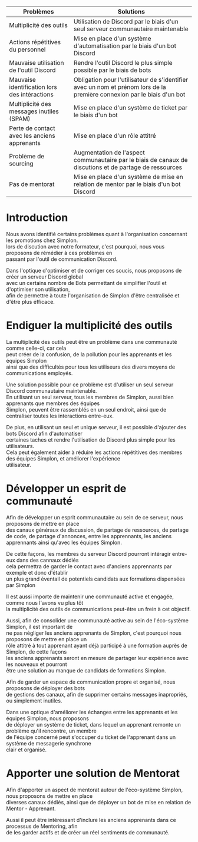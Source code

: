 | Problèmes                                     | Solutions                                                                                                               |
| --------------------------------------------- | ----------------------------------------------------------------------------------------------------------------------- |
| Multiplicité des outils                       | Utilisation de Discord par le biais d'un seul serveur communautaire maintenable                                         |
| Actions répétitives du personnel              | Mise en place d'un système d'automatisation par le biais d'un bot Discord                                               |
| Mauvaise utilisation de l'outil Discord       | Rendre l'outil Discord le plus simple possible par le biais de bots                                                     |
| Mauvaise identification lors des intéractions | Obligation pour l'utilisateur de s'identifier avec un nom et prénom lors de la première connexion par le biais d'un bot |
| Multiplicité des messages inutiles (SPAM)     | Mise en place d'un système de ticket par le biais d'un bot                                                              |
| Perte de contact avec les anciens apprenants  | Mise en place d'un rôle attitré                                                                                         |
| Problème de sourcing                          | Augmentation de l'aspect communautaire par le biais de canaux de discutions et de partage de ressources                 |
| Pas de mentorat                               | Mise en place d'un système de mise en relation de mentor par le biais d'un bot Discord                                  |

# Introduction

Nous avons identifié certains problèmes quant à l'organisation concernant les promotions chez Simplon.<br>
lors de discution avec notre formateur, c'est pourquoi, nous vous proposons de rémédier à ces problèmes en<br>
passant par l'outil de communication Discord.<br>

Dans l'optique d'optimiser et de corriger ces soucis, nous proposons de créer un serveur Discord global<br>
avec un certains nombre de Bots permettant de simplifier l'outil et d'optimiser son utilisation,<br>
afin de permettre à toute l'organisation de Simplon d'être centralisée et d'être plus éfficace.<br>

# Endiguer la multiplicité des outils

La multiplicité des outils peut être un problème dans une communauté comme celle-ci, car cela<br>
peut créer de la confusion, de la pollution pour les apprenants et les équipes Simplon<br>
ainsi que des difficultés pour tous les utiliseurs des divers moyens de communications employés.<br>

Une solution possible pour ce problème est d'utiliser un seul serveur Discord communautaire maintenable.<br>
En utilisant un seul serveur, tous les membres de Simplon, aussi bien apprenants que membres des équipes<br>
Simplon, peuvent être rassemblés en un seul endroit, ainsi que de centraliser toutes les interactions entre-eux.<br>

De plus, en utilisant un seul et unique serveur, il est possible d'ajouter des bots Discord afin d'automatiser<br>
certaines taches et rendre l'utilisation de Discord plus simple pour les utilisateurs.<br>
Cela peut également aider à réduire les actions répétitives des membres des équipes Simplon, et améliorer l'expérience<br>
utilisateur.<br>

# Développer un esprit de communauté

Afin de développer un esprit communautaire au sein de ce serveur, nous proposons de mettre en place<br>
des canaux généraux de discussion, de partage de ressources, de partage de code, de partage d'annonces,
entre les apprennants, les anciens apprennants ainsi qu'avec les équipes Simplon.<br>

De cette façons, les membres du serveur Discord pourront intéragir entre-eux dans des cannaux dédiés<br>
cela permettra de garder le contact avec d'anciens apprennants par exemple et donc d'établir<br>
un plus grand éventail de potentiels candidats aux formations dispensées par Simplon<br>

Il est aussi importe de maintenir une communauté active et engagée, comme nous l'avons vu plus tôt<br>
la multiplicité des outils de communications peut-être un frein à cet objectif.<br>

Aussi, afin de consolider une communauté active au sein de l'éco-système Simplon, il est important de<br>
ne pas négliger les anciens apprenants de Simplon, c'est pourquoi nous proposons de mettre en place un<br>
rôle attitré à tout apprenant ayant déjà participé à une formation auprès de Simplon, de cette façons<br>
les anciens apprenants seront en mesure de partager leur expérience avec les nouveaux et pourront<br>
être une solution au manque de candidats de formations Simplon.<br>

Afin de garder un espace de communication propre et organisé, nous proposons de déployer des bots<br>
de gestions des canaux, afin de supprimer certains messages inapropriés, ou simplement inutiles.<br>

Dans une optique d'améliorer les échanges entre les apprenants et les équipes Simplon, nous proposons<br>
de déployer un système de ticket, dans lequel un apprenant remonte un problème qu'il rencontre, un membre<br>
de l'équipe concerné peut s'occuper du ticket de l'apprenant dans un système de messagerie synchrone<br>
clair et organisé.<br>

# Apporter une solution de Mentorat

Afin d'apporter un aspect de mentorat autour de l'éco-système Simplon, nous proposons de mettre en place<br>
diverses canaux dédiés, ainsi que de déployer un bot de mise en relation de Mentor - Apprenant.<br>

Aussi il peut être intéressant d'inclure les anciens apprenants dans ce processus de Mentoring, afin<br>
de les garder actifs et de créer un réel sentiments de communauté.<br>